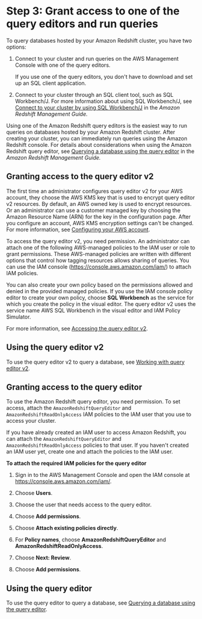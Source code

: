# Step 3: Grant access to one of the query editors and run queries<a name="rs-gsg-connect-to-cluster"></a>

 To query databases hosted by your Amazon Redshift cluster, you have two options:

1. Connect to your cluster and run queries on the AWS Management Console with one of the query editors\. 

   If you use one of the query editors, you don't have to download and set up an SQL client application\. 

1. Connect to your cluster through an SQL client tool, such as SQL Workbench/J\. For more information about using SQL Workbench/J, see [Connect to your cluster by using SQL Workbench/J](https://docs.aws.amazon.com/redshift/latest/mgmt/connecting-using-workbench.html) in the *Amazon Redshift Management Guide\.* 

Using one of the Amazon Redshift query editors is the easiest way to run queries on databases hosted by your Amazon Redshift cluster\. After creating your cluster, you can immediately run queries using the Amazon Redshift console\. For details about considerations when using the Amazon Redshift query editor, see [Querying a database using the query editor](https://docs.aws.amazon.com/redshift/latest/mgmt/query-editor.html) in the *Amazon Redshift Management Guide\.*

## Granting access to the query editor v2<a name="gsg-query-cluster-configure-v2"></a>

The first time an administrator configures query editor v2 for your AWS account, they choose the AWS KMS key that is used to encrypt query editor v2 resources\. By default, an AWS owned key is used to encrypt resources\. Or an administrator can use a customer managed key by choosing the Amazon Resource Name \(ARN\) for the key in the configuration page\. After you configure an account, AWS KMS encryption settings can't be changed\. For more information, see [Configuring your AWS account](https://docs.aws.amazon.com/redshift/latest/mgmt/copy-parameters-credentials.html)\.

To access the query editor v2, you need permission\. An administrator can attach one of the following AWS\-managed policies to the IAM user or role to grant permissions\. These AWS\-managed policies are written with different options that control how tagging resources allows sharing of queries\. You can use the IAM console \([https://console\.aws\.amazon\.com/iam/](https://console.aws.amazon.com/iam/)\) to attach IAM policies\. 

You can also create your own policy based on the permissions allowed and denied in the provided managed policies\. If you use the IAM console policy editor to create your own policy, choose **SQL Workbench** as the service for which you create the policy in the visual editor\. The query editor v2 uses the service name AWS SQL Workbench in the visual editor and IAM Policy Simulator\.  

For more information, see [Accessing the query editor v2](query-editor-v2-configure.html)\.

## Using the query editor v2<a name="gsg-using-query-editor-v2"></a>

To use the query editor v2 to query a database, see [Working with query editor v2](https://docs.aws.amazon.com/redshift/latest/mgmt/query-editor-v2-using.html)\.

## Granting access to the query editor<a name="gsg-query-cluster-configure"></a>

To use the Amazon Redshift query editor, you need permission\. To set access, attach the `AmazonRedshiftQueryEditor` and `AmazonRedshiftReadOnlyAccess` IAM policies to the IAM user that you use to access your cluster\.

If you have already created an IAM user to access Amazon Redshift, you can attach the `AmazonRedshiftQueryEditor` and `AmazonRedshiftReadOnlyAccess` policies to that user\. If you haven't created an IAM user yet, create one and attach the policies to the IAM user\.

**To attach the required IAM policies for the query editor**

1. Sign in to the AWS Management Console and open the IAM console at [https://console\.aws\.amazon\.com/iam/](https://console.aws.amazon.com/iam/)\.

1. Choose **Users**\.

1. Choose the user that needs access to the query editor\.

1. Choose **Add permissions**\.

1. Choose **Attach existing policies directly**\.

1. For **Policy names**, choose **AmazonRedshiftQueryEditor** and **AmazonRedshiftReadOnlyAccess**\.

1. Choose **Next: Review**\.

1. Choose **Add permissions**\.

## Using the query editor<a name="gsg-using-query-editor"></a>

To use the query editor to query a database, see [Querying a database using the query editor](https://docs.aws.amazon.com/redshift/latest/mgmt/query-editor.html)\.